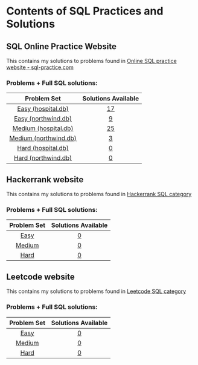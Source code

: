 # Contents of SQL Practices and Solutions

## SQL Online Practice Website
This contains my solutions to problems found in [Online SQL practice website - sql-practice.com](https://www.sql-practice.com/) 

### Problems + Full SQL solutions:

| Problem Set | Solutions Available |
|:-----:|:-----:|
|[Easy (hospital.db)](sql-practice.com/hospital-set/easy-problems-and-solutions.html)|[17](sql-practice.com/hospital-set/easy-problems-and-solutions.html)|
|[Easy (northwind.db)](sql-practice.com/northwind-set/easy-problems-and-solutions.html)|[9](sql-practice.com/northwind-set/easy-problems-and-solutions.html)|
|[Medium (hospital.db)](sql-practice.com/hospital-set/medium-problems-and-solutions.html)|[25](sql-practice.com/hospital-set/medium-problems-and-solutions.html)|
|[Medium (northwind.db)](sql-practice.com/northwind-set/medium-problems-and-solutions.html)|[3](sql-practice.com/northwind-set/medium-problems-and-solutions.html)|
|[Hard (hospital.db)](sql-practice.com/hospital-set/hard-problems-and-solutions.html)|[0](sql-practice.com/hospital-set/hard-problems-and-solutions.html)|
|[Hard (northwind.db)](sql-practice.com/northwind-set/hard-problems-and-solutions.html)|[0](sql-practice.com/northwind-set/hard-problems-and-solutions.html)|

## Hackerrank website
This contains my solutions to problems found in [Hackerrank SQL category](https://www.hackerrank.com/domains/sql) 

### Problems + Full SQL solutions:

| Problem Set | Solutions Available |
|:-----:|:-----:|
|[Easy](hackerrank/easy-problems-and-solutions.html)|[0](hackerrank/easy-problems-and-solutions.html)|
|[Medium](hackerrank/medium-problems-and-solutions.html)|[0](hackerrank/medium-problems-and-solutions.html)|
|[Hard](hackerrank/hard-problems-and-solutions.html)|[0](hackerrank/hard-problems-and-solutions.html)|

## Leetcode website
This contains my solutions to problems found in [Leetcode SQL category](https://leetcode.com/problemset/database/) 

### Problems + Full SQL solutions:

| Problem Set | Solutions Available |
|:-----:|:-----:|
|[Easy](leetcode/easy-problems-and-solutions.html)|[0](leetcode/easy-problems-and-solutions.html)|
|[Medium](leetcode/medium-problems-and-solutions.html)|[0](leetcode/medium-problems-and-solutions.html)|
|[Hard](leetcode/hard-problems-and-solutions.html)|[0](leetcode/hard-problems-and-solutions.html)|
